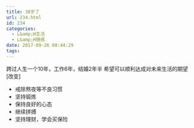 ```yaml
---
title: 30岁了
url: 234.html
id: 234
categories:
  - L&amp;H生活
  - L&amp;H随感
date: 2017-09-26 08:44:29
tags:
---
```


跨过人生一个10年，工作6年，结婚2年半 希望可以顺利达成对未来生活的期望 \[改变\]

*   戒除熬夜等不良习惯
*   坚持锻炼
*   保持良好的心态
*   继续拼搏
*   坚持理财，学会买保险